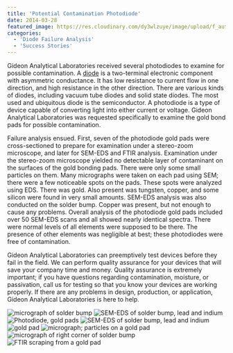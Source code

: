 ```yaml
---
title: 'Potential Contamination Photodiode'
date: 2014-03-28
featured_image: https://res.cloudinary.com/dy3wlzuye/image/upload/f_auto,c_scale,w_250/v1/GideonLabs/micrograph-of-solder-bump3.jpg
categories:
  - 'Diode Failure Analysis'
  - 'Success Stories'
---
```


Gideon Analytical Laboratories received several photodiodes to examine for possible contamination. A [diode](http://http://en.wikipedia.org/wiki/Diode) is a two-terminal electronic component with asymmetric conductance. It has low resistance to current flow in one direction, and high resistance in the other direction. There are various kinds of diodes, including vacuum tube diodes and solid state diodes. The most used and ubiquitous diode is the semiconductor. A photodiode is a type of device capable of converting light into either current or voltage. Gideon Analytical Laboratories was requested specifically to examine the gold bond pads for possible contamination.

Failure analysis ensued. First, seven of the photodiode gold pads were cross-sectioned to prepare for examination under a stereo-zoom microscope, and later for SEM-EDS and FTIR analysis. Examination under the stereo-zoom microscope yielded no detectable layer of contaminant on the surfaces of the gold bonding pads. There were only some small particles on them. Many micrographs were taken on each pad using SEM; there were a few noticeable spots on the pads. These spots were analyzed using EDS. There was gold. Also present was tungsten, copper, and some silicon were found in very small amounts. SEM-EDS analysis was also conducted on the solder bump. Copper was present, but not enough to cause any problems. Overall analysis of the photodiode gold pads included over 50 SEM-EDS scans and all showed nearly identical spectra. There were normal levels of all elements were supposed to be there. The presence of other elements was negligible at best; these photodiodes were free of contamination.

Gideon Analytical Laboratories can preemptively test devices before they fail in the field. We can perform quality assurance for your devices that will save your company time and money. Quality assurance is extremely important; if you have questions regarding contamination, moisture, or passivation, call us for testing so that you know your devices are working properly. If there are any problems in design, production, or application, Gideon Analytical Laboratories is here to help.

![micrograph of solder bump](https://res.cloudinary.com/dy3wlzuye/image/upload/f_auto,c_scale,w_300/GideonLabs/micrograph-of-solder-bump3.jpg 'micrograph of solder bump')
![SEM-EDS of solder bump, lead and indium](https://res.cloudinary.com/dy3wlzuye/image/upload/f_auto,c_scale,w_300/GideonLabs/SEM-EDS-of-solder-bump-lead-and-indium2.jpg 'SEM-EDS of solder bump, lead and indium')
![Photodiode, gold pads](https://res.cloudinary.com/dy3wlzuye/image/upload/f_auto,c_scale,w_300/GideonLabs/Photodiode-gold-pads3.jpg 'Photodiode, gold pads')
![SEM-EDS of solder bump, lead and indium](https://res.cloudinary.com/dy3wlzuye/image/upload/f_auto,c_scale,w_300/GideonLabs/SEM-EDS-of-solder-bump-lead-and-indium3.jpg 'SEM-EDS of solder bump, lead and indium')
![gold pad](https://res.cloudinary.com/dy3wlzuye/image/upload/f_auto,c_scale,w_300/GideonLabs/gold-pad3.jpg 'gold pad')
![micrograph; particles on a gold pad](https://res.cloudinary.com/dy3wlzuye/image/upload/f_auto,c_scale,w_300/GideonLabs/micrograph-particles-on-a-gold-pad3.jpg 'micrograph; particles on a gold pad')
![micrograph of right corner of solder bump](https://res.cloudinary.com/dy3wlzuye/image/upload/f_auto,c_scale,w_300/GideonLabs/micrograph-of-right-corner-of-solder-bump3.jpg 'micrograph of right corner of solder bump')
![FTIR scraping from a gold pad](https://res.cloudinary.com/dy3wlzuye/image/upload/f_auto,c_scale,w_300/GideonLabs/FTIR-scraping-from-a-gold-pad3.jpg 'FTIR scraping from a gold pad')
